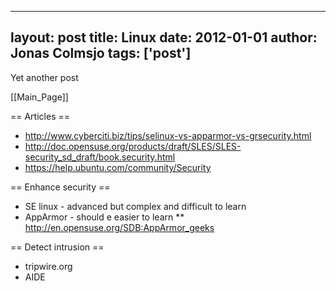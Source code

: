 
---
layout: post
title: Linux
date: 2012-01-01
author: Jonas Colmsjo
tags: ['post']
---

Yet another post





[[Main_Page]]


== Articles ==

* http://www.cyberciti.biz/tips/selinux-vs-apparmor-vs-grsecurity.html
* http://doc.opensuse.org/products/draft/SLES/SLES-security_sd_draft/book.security.html
* https://help.ubuntu.com/community/Security


== Enhance security ==


* SE linux - advanced but complex and difficult to learn
* AppArmor - should e easier to learn
** http://en.opensuse.org/SDB:AppArmor_geeks

== Detect intrusion ==

* tripwire.org
* AIDE
